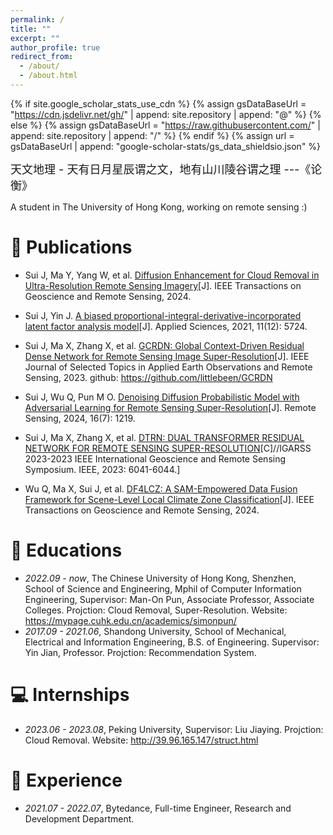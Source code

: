 ```yaml
---
permalink: /
title: ""
excerpt: ""
author_profile: true
redirect_from: 
  - /about/
  - /about.html
---
```


{% if site.google_scholar_stats_use_cdn %}
{% assign gsDataBaseUrl = "https://cdn.jsdelivr.net/gh/" | append: site.repository | append: "@" %}
{% else %}
{% assign gsDataBaseUrl = "https://raw.githubusercontent.com/" | append: site.repository | append: "/" %}
{% endif %}
{% assign url = gsDataBaseUrl | append: "google-scholar-stats/gs_data_shieldsio.json" %}

<span class='anchor' id='about-me'></span>

<!--<span style='font-size:large'>山近月远觉月小，便道此山大于月。若人有眼大如天，当见山高月更阔。 ---王守仁《蔽月山房》<span>-->
<span style='font-size:large'>天文地理 - 天有日月星辰谓之文，地有山川陵谷谓之理 ---《论衡》<span>
<div>A student in The University of Hong Kong, working on remote sensing :)</div>

# 📝 Publications 
- Sui J, Ma Y, Yang W, et al.  <a href='https://ieeexplore.ieee.org/abstract/document/10552304'>Diffusion Enhancement for Cloud Removal in Ultra-Resolution Remote Sensing Imagery</a>[J]. IEEE Transactions on Geoscience and Remote Sensing, 2024.
- Sui J, Yin J. <a href='https://www.mdpi.com/2076-3417/11/12/5724'>A biased proportional-integral-derivative-incorporated latent factor analysis model</a>[J]. Applied Sciences, 2021, 11(12): 5724.
- Sui J, Ma X, Zhang X, et al. <a href='https://ieeexplore.ieee.org/stamp/stamp.jsp?arnumber=10115440'>GCRDN: Global Context-Driven Residual Dense Network for Remote Sensing Image Super-Resolution</a>[J]. IEEE Journal of Selected Topics in Applied Earth Observations and Remote Sensing, 2023. github: <a href='https://github.com/littlebeen/GCRDN'>https://github.com/littlebeen/GCRDN</a>
- Sui J, Wu Q, Pun M O.  <a href='https://www.mdpi.com/2072-4292/16/7/1219'>Denoising Diffusion Probabilistic Model with Adversarial Learning for Remote Sensing Super-Resolution</a>[J]. Remote Sensing, 2024, 16(7): 1219.
- Sui J, Ma X, Zhang X, et al. <a href='https://mypage.cuhk.edu.cn/academics/simonpun/papers/IGARSS23-Jialu.pdf'>DTRN: DUAL TRANSFORMER RESIDUAL NETWORK FOR REMOTE SENSING SUPER-RESOLUTION</a>[C]//IGARSS 2023-2023 IEEE International Geoscience and Remote Sensing Symposium. IEEE, 2023: 6041-6044.]

- Wu Q, Ma X, Sui J, et al.  <a href='https://ieeexplore.ieee.org/abstract/document/10556641/'>DF4LCZ: A SAM-Empowered Data Fusion Framework for Scene-Level Local Climate Zone Classification</a>[J]. IEEE Transactions on Geoscience and Remote Sensing, 2024.

# 📖 Educations
- *2022.09 - now*, The Chinese University of Hong Kong, Shenzhen, School of Science and Engineering, Mphil of Computer Information Engineering, Supervisor: Man-On Pun, Associate Professor, Associate Colleges. Projction: Cloud Removal, Super-Resolution. Website: <a href='https://mypage.cuhk.edu.cn/academics/simonpun/'>https://mypage.cuhk.edu.cn/academics/simonpun/</a>
- *2017.09 - 2021.06*, Shandong University, School of Mechanical, Electrical and Information Engineering, B.S. of Engineering. Supervisor: Yin Jian, Professor. Projction: Recommendation System.

# 💻 Internships
- *2023.06 - 2023.08*, Peking University, Supervisor: Liu Jiaying. Projction: Cloud Removal. Website: <a href='http://39.96.165.147/struct.html'>http://39.96.165.147/struct.html</a>

# 💬 Experience
- *2021.07 - 2022.07*, Bytedance, Full-time Engineer, Research and Development Department.
